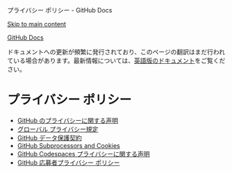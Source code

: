 プライバシー ポリシー - GitHub Docs

[Skip to main content](#main-content)

[](/ja)[GitHub Docs](/ja)

ドキュメントへの更新が頻繁に発行されており、このページの翻訳はまだ行われている場合があります。最新情報については、[英語版のドキュメント](/en)をご覧ください。

プライバシー ポリシー
==========

* [GitHub のプライバシーに関する声明](/ja/site-policy/privacy-policies/github-privacy-statement)
* [グローバル プライバシー規定](/ja/site-policy/privacy-policies/global-privacy-practices)
* [GitHub データ保護契約](/ja/site-policy/privacy-policies/github-data-protection-agreement)
* [GitHub Subprocessors and Cookies](/ja/site-policy/privacy-policies/github-subprocessors-and-cookies)
* [GitHub Codespaces プライバシーに関する声明](/ja/site-policy/privacy-policies/github-codespaces-privacy-statement)
* [GitHub 応募者プライバシー ポリシー](/ja/site-policy/privacy-policies/github-candidate-privacy-policy)
